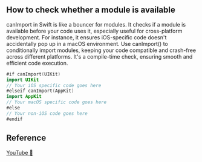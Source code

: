 ## How to check whether a module is available

canImport in Swift is like a bouncer for modules. It checks if a module is available before your code uses it, especially useful for cross-platform development. For instance, it ensures iOS-specific code doesn't accidentally pop up in a macOS environment. Use canImport() to conditionally import modules, keeping your code compatible and crash-free across different platforms. It's a compile-time check, ensuring smooth and efficient code execution.

```swift
#if canImport(UIKit)
import UIKit
// Your iOS specific code goes here
#elseif canImport(AppKit)
import AppKit
// Your macOS specific code goes here
#else
// Your non-iOS code goes here
#endif
```

## Reference

[YouTube 👀](https://youtube.com/shorts/7jifd-Xf5VM?feature=share)